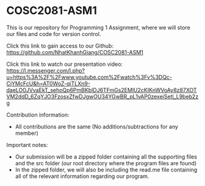 # COSC2081-ASM1

This is our repository for Programming 1 Assignment, where we will store our files and code for version control.

Click this link to gain access to our Github: https://github.com/NhatKhanhGiang/COSC2081-ASM1

Click this link to watch our presentation video: https://l.messenger.com/l.php?u=https%3A%2F%2Fwww.youtube.com%2Fwatch%3Fv%3DQc-CjYMcFcU&h=AT0WoZ-qiTLXn9-daeLO0JVvaEkT_sehoQp6PmBKblDJ6TFmGs2EMlU2cKIKnWVoAy8z87XOTVM2ddD_6ZqYJO3FzosxZfwDJgwOU34YGwBR_pL1vAP0zexeiSetl_L9beb2zg

Contribution information:
- All contributions are the same (No additions/subtractions for any member)

Important notes:
+ Our submission will be a zipped folder containing all the supporting files and the src folder (our root directory where the program files are found)
+ In the zipped folder,  we will also be including the read.me file containing all of the relevant information regarding our program.
